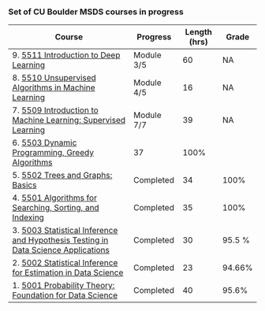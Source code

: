 ### Set of CU Boulder MSDS courses in progress

| Course | Progress | Length (hrs) | Grade |
| --- | --- | --- | --- |
| 9. [5511 Introduction to Deep Learning](https://www.coursera.org/learn/introduction-to-deep-learning-boulder?specialization=machine-learnin-theory-and-hands-on-practice-with-pythong-cu) | Module 3/5 | 60 | NA | 
| 8. [5510 Unsupervised Algorithms in Machine Learning](https://www.coursera.org/learn/unsupervised-algorithms-in-machine-learning?specialization=machine-learnin-theory-and-hands-on-practice-with-pythong-cu) | Module 4/5 | 16 | NA |
| 7. [5509 Introduction to Machine Learning: Supervised Learning](https://www.coursera.org/learn/introduction-to-machine-learning-supervised-learning) | Module 7/7 | 39 | NA |
| 6. [5503 Dynamic Programming, Greedy Algorithms](https://www.coursera.org/learn/dynamic-programming-greedy-algorithms?specialization=boulder-data-structures-algorithms) | 37 | 100% |
| 5. [5502 Trees and Graphs: Basics](https://www.coursera.org/learn/trees-graphs-basics?specialization=boulder-data-structures-algorithms) | Completed | 34 | 100% |
| 4. [5501 Algorithms for Searching, Sorting, and Indexing](https://www.coursera.org/learn/algorithms-searching-sorting-indexing?specialization=boulder-data-structures-algorithms) | Completed | 35 | 100% |
| 3. [5003 Statistical Inference and Hypothesis Testing in Data Science Applications](https://www.coursera.org/learn/statistical-inference-and-hypothesis-testing-in-data-science-applications?specialization=statistical-inference-for-data-science-applications) | Completed | 30 | 95.5 % |
| 2. [5002 Statistical Inference for Estimation in Data Science](https://www.coursera.org/learn/statistical-inference-for-estimation-in-data-science?specialization=statistical-inference-for-data-science-applications) | Completed | 23 | 94.66% |
| 1. [5001 Probability Theory: Foundation for Data Science](https://www.coursera.org/learn/probability-theory-foundation-for-data-science#modules) | Completed | 40 | 95.6% |

